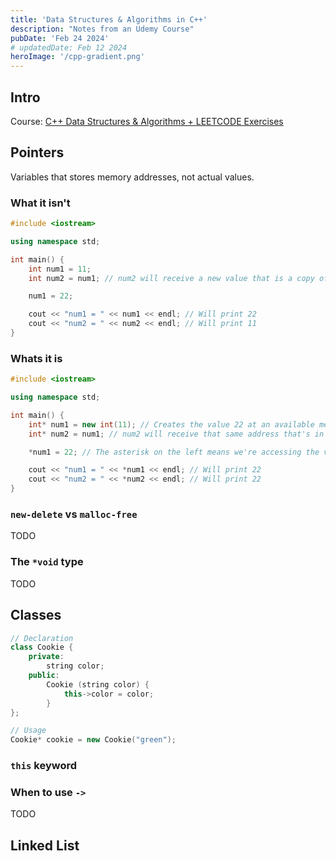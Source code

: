 ```yaml
---
title: 'Data Structures & Algorithms in C++'
description: "Notes from an Udemy Course"
pubDate: 'Feb 24 2024'
# updatedDate: Feb 12 2024
heroImage: '/cpp-gradient.png'
---
```


## Intro

Course: [C++ Data Structures & Algorithms + LEETCODE Exercises](https://www.udemy.com/course/data-structures-algorithms-cpp/)

## Pointers

Variables that stores memory addresses, not actual values.

### What it isn't

```c++
#include <iostream>

using namespace std;

int main() {
    int num1 = 11;
    int num2 = num1; // num2 will receive a new value that is a copy of what's in num1

    num1 = 22;

    cout << "num1 = " << num1 << endl; // Will print 22
    cout << "num2 = " << num2 << endl; // Will print 11
}
```

### Whats it is

```c++
#include <iostream>

using namespace std;

int main() {
    int* num1 = new int(11); // Creates the value 22 at an available memory position and saves its address at num1
    int* num2 = num1; // num2 will receive that same address that's in num1

    *num1 = 22; // The asterisk on the left means we're accessing the value at the address stored in num1

    cout << "num1 = " << *num1 << endl; // Will print 22
    cout << "num2 = " << *num2 << endl; // Will print 22
}
```

### `new-delete` vs `malloc-free`

TODO

### The `*void` type

TODO

## Classes

```c++
// Declaration
class Cookie {
    private:
        string color;
    public:
        Cookie (string color) {
            this->color = color;
        }
};

// Usage
Cookie* cookie = new Cookie("green");
```

### `this` keyword

### When to use `->`

TODO

## Linked List
